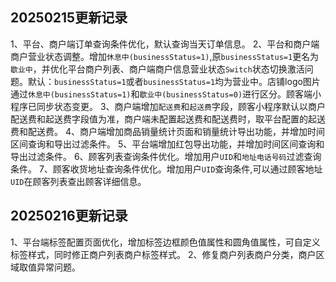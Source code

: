## 20250215更新记录
1、平台、商户端订单查询条件优化，默认查询当天订单信息。
2、平台和商户端商户营业状态调整。增加`休息中(businessStatus=1)`,原`businessStatus=1`更名为`歇业中`，并优化平台商户列表、商户端商户信息营业状态`Switch`状态切换激活问题。默认：`businessStatus=1`或者`businessStatus=1`均为营业中。店铺logo图片通过`休息中(businessStatus=1)`和`歇业中(businessStatus=0)`进行区分。顾客端小程序已同步状态变更。
3、商户端增加`配送费`和`起送费`字段，顾客小程序默认以商户配送费和起送费字段值为准，商户端未配置起送费和配送费时，取平台配置的起送费和配送费。
4、商户端增加商品销量统计页面和销量统计导出功能，并增加时间区间查询和导出过滤条件。
5、平台端增加红包导出功能，并增加时间区间查询和导出过滤条件。
6、顾客列表查询条件优化。增加用户`UID`和`地址电话号码`过滤查询条件。
7、顾客收货地址查询条件优化。增加用户`UID`查询条件,可以通过顾客地址`UID`在顾客列表查出顾客详细信息。

## 20250216更新记录
1、平台端标签配置页面优化，增加标签边框颜色值属性和圆角值属性，可自定义标签样式，同时修正商户列表商户标签样式。
2、修复商户列表商户分类，商户区域取值异常问题。